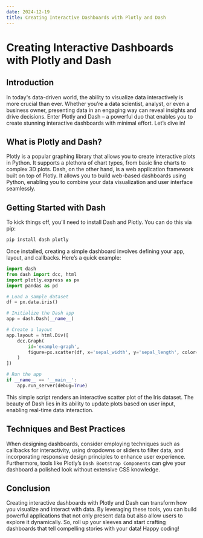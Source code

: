 ```yaml
---
date: 2024-12-19
title: Creating Interactive Dashboards with Plotly and Dash
---
```


# Creating Interactive Dashboards with Plotly and Dash

## Introduction

In today's data-driven world, the ability to visualize data interactively is more crucial than ever. Whether you’re a data scientist, analyst, or even a business owner, presenting data in an engaging way can reveal insights and drive decisions. Enter Plotly and Dash – a powerful duo that enables you to create stunning interactive dashboards with minimal effort. Let’s dive in!

<!-- more -->
## What is Plotly and Dash?

Plotly is a popular graphing library that allows you to create interactive plots in Python. It supports a plethora of chart types, from basic line charts to complex 3D plots. Dash, on the other hand, is a web application framework built on top of Plotly. It allows you to build web-based dashboards using Python, enabling you to combine your data visualization and user interface seamlessly.

## Getting Started with Dash

To kick things off, you’ll need to install Dash and Plotly. You can do this via pip:

```bash
pip install dash plotly
```

Once installed, creating a simple dashboard involves defining your app, layout, and callbacks. Here’s a quick example:

```python
import dash
from dash import dcc, html
import plotly.express as px
import pandas as pd

# Load a sample dataset
df = px.data.iris()

# Initialize the Dash app
app = dash.Dash(__name__)

# Create a layout
app.layout = html.Div([
    dcc.Graph(
        id='example-graph',
        figure=px.scatter(df, x='sepal_width', y='sepal_length', color='species')
    )
])

# Run the app
if __name__ == '__main__':
    app.run_server(debug=True)
```

This simple script renders an interactive scatter plot of the Iris dataset. The beauty of Dash lies in its ability to update plots based on user input, enabling real-time data interaction.

## Techniques and Best Practices

When designing dashboards, consider employing techniques such as callbacks for interactivity, using dropdowns or sliders to filter data, and incorporating responsive design principles to enhance user experience. Furthermore, tools like Plotly’s `Dash Bootstrap Components` can give your dashboard a polished look without extensive CSS knowledge.

## Conclusion

Creating interactive dashboards with Plotly and Dash can transform how you visualize and interact with data. By leveraging these tools, you can build powerful applications that not only present data but also allow users to explore it dynamically. So, roll up your sleeves and start crafting dashboards that tell compelling stories with your data! Happy coding!
